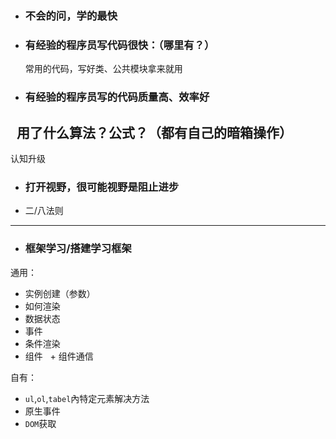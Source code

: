 + ### 不会的问，学的最快
+ ### 有经验的程序员写代码很快：（哪里有？）
   常用的代码，写好类、公共模块拿来就用
+ ### 有经验的程序员写的代码质量高、效率好
   用了什么算法？公式？（都有自己的暗箱操作）
----
认知升级
+ ### 打开视野，很可能视野是阻止进步
+ 二/八法则
--------
+ ### 框架学习/搭建学习框架
通用：
+ 实例创建（参数）
+ 如何渲染
+ 数据状态
+ 事件
+ 条件渲染
+ 组件
   + 组件通信  
   
自有：
+ `ul`,`ol`,`tabel`內特定元素解决方法
+ 原生事件
+ `DOM`获取
